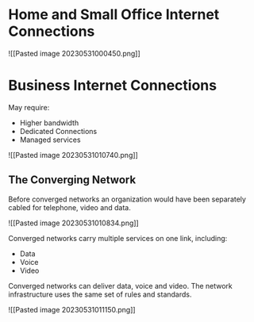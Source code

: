 # Home and Small Office Internet Connections

![[Pasted image 20230531000450.png]]

# Business Internet Connections

May require:
- Higher bandwidth
- Dedicated Connections
- Managed services

![[Pasted image 20230531010740.png]]

## The Converging Network

Before converged networks an organization would have been separately cabled for telephone, video and data.

![[Pasted image 20230531010834.png]]

Converged networks carry multiple services on one link, including:
- Data
- Voice
- Video

Converged networks can deliver data, voice and video. The network infrastructure uses the same set of rules and standards.

![[Pasted image 20230531011150.png]]

